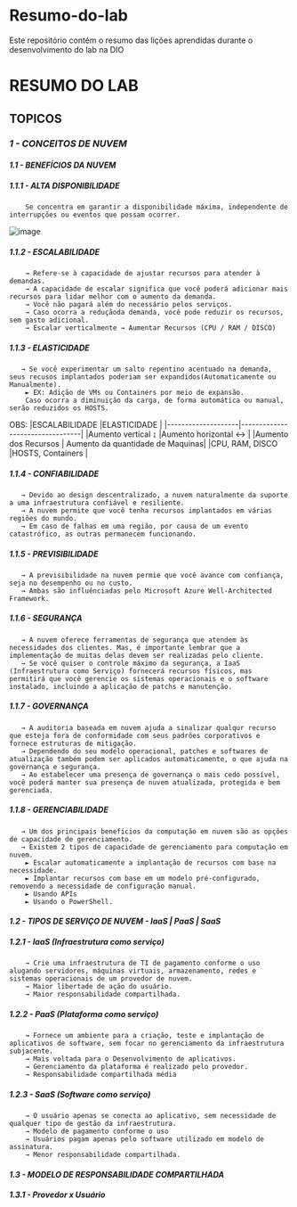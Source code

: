 # Resumo-do-lab
Este repositório contém o resumo das lições aprendidas durante o desenvolvimento do lab na DIO



# **RESUMO DO LAB**
## **TOPICOS**
### **_1 - CONCEITOS DE NUVEM_**
#### _1.1 - BENEFÍCIOS DA NUVEM_
##### 1.1.1 - ALTA DISPONIBILIDADE
        Se concentra em garantir a disponibilidade máxima, independente de interrupções ou eventos que possam ocorrer. 
![image](https://github.com/user-attachments/assets/73edf277-461a-4413-b693-d65ab6fa59c0)

##### 1.1.2 - ESCALABILIDADE
        → Refere-se à capacidade de ajustar recursos para atender à demandas.
        → A capacidade de escalar significa que você poderá adicionar mais recursos para lidar melhor com o aumento da demanda.
        → Você não pagará além do necessário pelos serviços.
        → Caso ocorra a reduçãoda demanda, você pode reduzir os recursos, sem gasto adicional.
        → Escalar verticalmente → Aumentar Recursos (CPU / RAM / DISCO)
##### 1.1.3 - ELASTICIDADE
       → Se você experimentar um salto repentino acentuado na demanda, seus recusos implantados poderiam ser expandidos(Automaticamente ou Manualmente).
        ► EX: Adição de VMs ou Containers por meio de expansão.
        Caso ocorra a diminuição da carga, de forma automática ou manual, serão reduzidos os HOSTS.
OBS:
|ESCALABILIDADE      |ELASTICIDADE                     |
|--------------------|---------------------------------|
|Aumento vertical  ↨ |Aumento horizontal ↔             |
|Aumento dos Recursos | Aumento da quantidade de Maquinas|
|CPU, RAM, DISCO     |HOSTS, Containers                |
##### 1.1.4 - CONFIABILIDADE
       → Devido ao design descentralizado, a nuvem naturalmente da suporte a uma infraestrutura confiável e resiliente.
       → A nuvem permite que você tenha recursos implantados em várias regiões do mundo.
       → Em caso de falhas em uma região, por causa de um evento catastrófico, as outras permanecem funcionando.
##### 1.1.5 - PREVISIBILIDADE
       → A previsibilidade na nuvem permie que você avance com confiança, seja no desempenho ou no custo.
       → Ambas são influênciadas pelo Microsoft Azure Well-Architected Framework.
##### 1.1.6 - SEGURANÇA
       → A nuvem oferece ferramentas de segurança que atendem às necessidades dos clientes. Mas, é importante lembrar que a implementação de muitas delas devem ser realizadas pelo cliente.
       → Se você quiser o controle máximo da segurança, a IaaS (Infraestrutura como Serviço) fornecerá recursos físicos, mas permitirá que você gerencie os sistemas operacionais e o software instalado, incluindo a aplicação de patchs e manutenção.
##### 1.1.7 - GOVERNANÇA
       → A auditoria baseada em nuvem ajuda a sinalizar qualqur recurso que esteja fora de conformidade com seus padrões corporativos e fornece estruturas de mitigação.
       → Dependendo do seu modelo operacional, patches e softwares de atualização também podem ser aplicados automaticamente, o que ajuda na governança e segurança.
       → Ao estabelecer uma presença de governança o mais cedo possível, você poderá manter sua presença de nuvem atualizada, protegida e bem gerenciada.
##### 1.1.8 - GERENCIABILIDADE
       → Um dos principais benefícios da computação em nuvem são as opções de capacidade de gerenciamento.
       → Existem 2 tipos de capacidade de gerenciamento para computação em nuvem.
        ► Escalar automaticamente a implantação de recursos com base na necessidade.
        ► Implantar recursos com base em um modelo pré-configurado, removendo a necessidade de configuração manual.
        ► Usando APIs
        ► Usando o PowerShell.


#### _1.2 - TIPOS DE SERVIÇO DE NUVEM -  IaaS | PaaS | SaaS_
##### 1.2.1 - IaaS (Infraestrutura como serviço)
		→ Crie uma infraestrutura de TI de pagamento conforme o uso alugando servidores, máquinas virtuais, armazenamento, redes e sistemas operacionais de um provedor de nuvem.
		→ Maior libertade de ação do usuário.
		→ Maior responsabilidade compartilhada.
##### 1.2.2 - PaaS (Plataforma como serviço)
		→ Fornece um ambiente para a criação, teste e implantação de aplicativos de software, sem focar no gerenciamento da infraestrutura subjacente.
		→ Mais voltada para o Desenvolvimento de aplicativos.
		→ Gerenciamento da plataforma é realizado pelo provedor.
		→ Responsabilidade compartilhada média
##### 1.2.3 - SaaS (Software como serviço)
		→ O usuário apenas se conecta ao aplicativo, sem necessidade de qualquer tipo de gestão da infraestrutura.
		→ Modelo de pagamento conforme o uso
		→ Usuários pagam apenas pelo software utilizado em modelo de assinatura.
		→ Menor responsabilidade compartilhada.
#### _1.3 - MODELO DE RESPONSABILIDADE COMPARTILHADA_
##### 1.3.1 -  Provedor x Usuário
 
